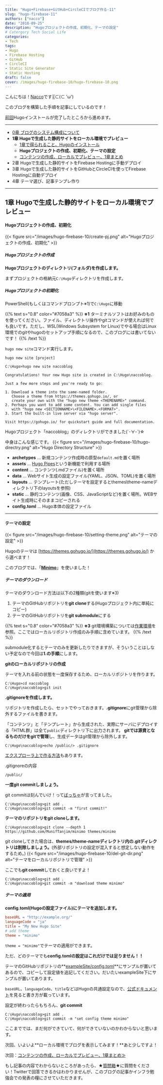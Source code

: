 ```yaml
---
title: "Hugo+Firebase+GitHub+CircleCIでブログ作る-11"
slug: "hugo-firebase-11"
authors: ["nacco"]
date: "2018-09-25"
description: "Hugoプロジェクトの作成、初期化、テーマの設定"
# Catergory Tech Social Life
categories:
- Tech
tags:
- Hugo
- Firebase Hosting
- GitHub
- CircleCI
- Static Site Generator
- Static Hosting
draft: false
cover: /images/hugo-firebase-10/hugo-firebase-10.png
---
```


こんにちは！[Nacco](https://twitter.com/climbing_nacco)です=͟͟͞͞⊂(⊂ 'ω')

このブログを構築した手順を記事にしているのです！

[前回](../hugo-firebase-00)Hugoインストールが完了したところから進めます。

---

- [0章 ブログのシステム構成について](../hugo-firebase-00)
- **1章 Hugoで生成した静的サイトをローカル環境でプレビュー**
  - [1章で得られること、Hugoのインストール](../hugo-firebase-10)
  - **Hugoプロジェクトの作成、初期化、テーマの設定**
  - [コンテンツの作成、ローカルでプレビュー、1章まとめ](../hugo-firebase-12)
- 2章 Hugoで生成した静的サイトをFirebase Hostingに手動デプロイ
- 3章 Hugoで生成した静的サイトをGitHubとCircleCIを使ってFirebase Hostingに自動デプロイ
- 4章 テーマ選び、記事テンプレ作り

---
## 1章 Hugoで生成した静的サイトをローカル環境でプレビュー

#### Hugoプロジェクトの作成、初期化
{{< figure src="/images/hugo-firebase-10/create-pj.png" alt="Hugoプロジェクトの作成、初期化" >}}

##### Hugoプロジェクトの作成
**Hugoプロジェクトのディレクトリ(フォルダ)を作成します。**

まずプロジェクトの格納元`C:\Hugo`ディレクトリを作成します。

##### Hugoプロジェクトの初期化

PowerShell(もしくはコマンドプロンプト※1)で`C:\Hugo`に移動

{{% text s="0.8" color="#7058a3" %}}
**※1** ターミナルソフトはお好みのものを使ってください。ファイル、ディレクトリ操作やgitコマンドが使えれば何でも良いです。ただし、WSL(Windows Subsystem for Linux)でやる場合はLinux環境でのgitやhugoのセットアップ手順になるので、このブログには書いてないです！
{{% /text %}}


`hugo new site`コマンド実行します。

`hugo new site [project]`


```
C:\Hugo>hugo new site naccoblog 

Congratulations! Your new Hugo site is created in C:\Hugo\naccoblog.

Just a few more steps and you're ready to go:

1. Download a theme into the same-named folder.
   Choose a theme from https://themes.gohugo.io/, or
   create your own with the "hugo new theme <THEMENAME>" command.
2. Perhaps you want to add some content. You can add single files
   with "hugo new <SECTIONNAME>\<FILENAME>.<FORMAT>".
3. Start the built-in live server via "hugo server".

Visit https://gohugo.io/ for quickstart guide and full documentation.
```

Hugoプロジェクト「naccoblog」のディレクトリができました(`･∀-´)☆

中身はこんな感じです。
{{< figure src="/images/hugo-firebase-10/hugo-directry.png" alt="Hugo Directory Structure" >}}

- **archetypes** … 新規コンテンツ作成時の原型`default.md`を置く場所
- **assets** … [Hugo Pipes](https://gohugo.io/hugo-pipes/introduction/)という新機能で利用する場所
- **content** … コンテンツ(.mdファイル)を置く場所
- **data** … Webサイト生成の設定ファイル(YAML、JSON、TOML)を置く場所
- **layouts** … テンプレート(ただしテーマを設定するとthemes\theme-nameディレクトリ下のlayoutsを参照)
- **static** … 静的コンテンツ(画像、CSS、JavaScriptなど)を置く場所。WEBサイト生成時にそのままコピーされる
- **config.toml** … Hugo本体の設定ファイル

---
#### テーマの設定
{{< figure src="/images/hugo-firebase-10/setting-theme.png" alt="テーマの設定" >}}

Hugoのテーマは
[https://themes.gohugo.io/](https://themes.gohugo.io/) から選べます！

このブログでは、「**[Minimo](https://github.com/MunifTanjim/minimo)**」を使いました！

##### テーマのダウンロード 

テーマのダウンロード方法は以下の2種類(gitを使います※3)

1. テーマのGitHubリポジトリを**git clone**する(Hugoプロジェクト内に単純にコピー)
2. テーマのGitHubリポジトリを**git submodule**にする

{{% text s="0.8" color="#7058a3" %}}
**※3** git環境構築については[作業環境](#%E4%BD%9C%E6%A5%AD%E7%92%B0%E5%A2%83)を参照。ここではローカルリポジトリ作成のみ手順に含めています。
{{% /text %}}

submodule化するとテーマのみを更新したりできますが、そういうことはしない予定なので今回は**1.の手順**にします。

**gitのローカルリポジトリの作成**

テーマを入れる前の状態を一度保存するため、ローカルリポジトリを作ります。
```
C:\Hugo>cd naccoblog
C:\Hugo\naccoblog>git init
```

**.gitignoreを作成します。**

リポジトリを作成したら、セットでやっておきます。**.gitignore**にgit管理から除外するファイルを書きます。

「コンテンツ」と「テンプレート」から生成された、実際にサーバにデプロイする「HTML群」は全て`public`ディレクトリ下に出力されます。
**gitでは源資となるものだけをgitで管理**し、生成データはgit管理から除外します。

```
C:\Hugo\naccoblog>echo /public/> .gitignore 
```
[エクスプローラ上で作る方法](https://qiita.com/sgur/items/745e0ee02c69b50bf9e5)もあります。

.gitignoreの内容
```git
/public/
```


**一度git commitしましょう。**

git commitは刻んでいけ！って[ばっちゃ](https://twitter.com/kazuhito_m)が言ってました。
```
C:\Hugo\naccoblog>git add . 
C:\Hugo\naccoblog>git commit -m "first commit!"
```

**テーマのリポジトリをgit cloneします。**
```
C:\Hugo\naccoblog>git clone --depth 1 https://github.com/MunifTanjim/minimo themes/minimo
```

git cloneしてきた場合は、**themes/theme-nameディレクトリ内の.gitディレクトリは削除しましょう。**(外部リポジトリの設定が混入すると想定しない動作をするため。)
{{< figure src="/images/hugo-firebase-10/del-git-dir.png" alt="テーマをローカルリポジトリで管理" >}}

ここでも**git commit**しておくと良いですよ！
```
C:\Hugo\naccoblog>git add . 
C:\Hugo\naccoblog>git commit -m "download theme minimo"
```

##### テーマの適用
**config.toml(Hugoの設定ファイル)にテーマを追加します。**
```toml
baseURL = "http://example.org/"
languageCode = "ja"
title = "My New Hugo Site"
# add theme 
theme = "minimo"
```
`theme = "minimo"`でテーマの適用ができます。

ただ、どのテーマでも**config.tomlの設定はこれだけでは足りません！！**

テーマのGitHubリポジトリの**[exampleSite/config.toml](https://github.com/MunifTanjim/minimo/blob/master/exampleSite/config.toml)**にサンプルが置いてあるので、コピーして設定値を追記してください。だいたいexampleSite下にサンプルが置いてあります。

`baseURL`、`languageCode`、`title`などはHugoの共通設定なので、[公式ドキュメント](https://gohugo.io/getting-started/configuration/#example-configuration)を見ると書き方が載っています。

設定が終わったらもちろん、**git commit**
```
C:\Hugo\naccoblog>git add . 
C:\Hugo\naccoblog>git commit -m "set config theme minimo"
```

ここまででは、まだ何ができていて、何ができていないのかわからないと思います。

次回、いよいよ**ローカル環境でブログを表示してみます！**あと少しですよ！

次回：[コンテンツの作成、ローカルでプレビュー、1章まとめ≫](../hugo-firebase-12)

もし記事の内容でわからないところがあったら、★[質問箱](https://peing.net/ja/climbing_nacco?event=0)★に質問をください！Twitterで回答できるかはわかりませんが、このブログの記事かインフラ勉強会での発表の糧にさせていただきます。